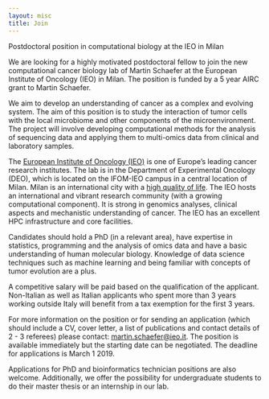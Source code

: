 ```yaml
---
layout: misc
title: Join
---
```



Postdoctoral position in computational biology at the IEO in Milan

We are looking for a highly motivated postdoctoral fellow to join the new computational cancer biology lab of Martin Schaefer at the European Institute of Oncology (IEO) in Milan. The position is funded by a 5 year AIRC grant to Martin Schaefer.

We aim to develop an understanding of cancer as a complex and evolving system. The aim of this position is to study the interaction of tumor cells with the local microbiome and other components of the microenvironment. The project will involve developing computational methods for the analysis of sequencing data and applying them to multi-omics data from clinical and laboratory samples.

The [European Institute of Oncology (IEO)](http://www.ieo.it) is one of Europe’s leading cancer research institutes. The lab is in the Department of Experimental Oncology (DEO), which is located on the IFOM-IEO campus in a central location of Milan. Milan is an international city with a [high quality of life](https://italofile.com/italy-quality-of-life/). The IEO hosts an international and vibrant research community (with a growing computational component). It is strong in genomics analyses, clinical aspects and mechanistic understanding of cancer. The IEO has an excellent HPC infrastructure and core facilities.

Candidates should hold a PhD (in a relevant area), have expertise in statistics, programming and the analysis of omics data and have a basic understanding of human molecular biology. Knowledge of data science techniques such as machine learning and being familiar with concepts of tumor evolution are a plus.

A competitive salary will be paid based on the qualification of the applicant. Non-Italian as well as Italian applicants who spent more than 3 years working outside Italy will benefit from a tax exemption for the first 3 years.

For more information on the position or for sending an application (which should include a CV, cover letter, a list of publications and contact details of 2 - 3 referees) please contact: martin.schaefer@ieo.it. The position is available immediately but the starting date can be negotiated. The deadline for applications is March 1 2019.

Applications for PhD and bioinformatics technician positions are also welcome. Additionally, we offer the possibility for undergraduate students to do their master thesis or an internship in our lab.
